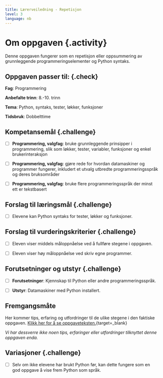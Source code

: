 ```yaml
---
title: Lærerveiledning - Repetisjon
level: 3
language: nb
---
```


# Om oppgaven {.activity}
Denne oppgaven fungerer som en repetisjon eller oppsummering av grunnleggende programmeringselementer og Python syntaks.


## Oppgaven passer til: {.check}
 __Fag__: Programmering

__Anbefalte trinn__: 8.-10. trinn

__Tema__: Python, syntaks, tester, løkker, funksjoner

__Tidsbruk__: Dobbelttime


## Kompetansemål {.challenge}

- [ ]  __Programmering, valgfag__: bruke grunnleggende prinsipper i programmering, slik som løkker, tester, variabler, funksjoner og enkel brukerinteraksjon

- [ ]  __Programmering, valgfag__: gjøre rede for hvordan datamaskiner og programmer fungerer, inkludert et utvalg utbredte programmeringsspråk og deres bruksområder

- [ ]  __Programmering, valgfag__: bruke flere programmeringsspråk der minst ett er tekstbasert


## Forslag til læringsmål {.challenge}

- [ ]  Elevene kan Python syntaks for tester, løkker og funksjoner.


## Forslag til vurderingskriterier {.challenge}

- [ ] Eleven viser middels måloppnåelse ved å fullføre stegene i oppgaven.

- [ ]  Eleven viser høy måloppnåelse ved skriv egne programmer.


## Forutsetninger og utstyr {.challenge}
- [ ]  __Forutsetninger__: Kjennskap til Python eller andre programmeringsspråk.

- [ ]  __Utstyr__:  Datamaskiner med Python installert.


## Fremgangsmåte
Her kommer tips, erfaring og utfordringer til de ulike stegene i den faktiske oppgaven. [Klikk her for å se oppgaveteksten.](../repetisjon/repetisjon.html){target=_blank}

_Vi har dessverre ikke noen tips, erfaringer eller utfordringer tilknyttet denne oppgaven enda._

## Variasjoner {.challenge}
- [ ] Selv om ikke elevene har brukt Python før, kan dette fungere som en god oppgave å vise frem Python som språk. 
